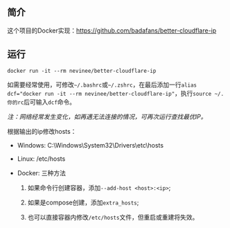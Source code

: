 ## 简介

这个项目的Docker实现：https://github.com/badafans/better-cloudflare-ip

## 运行

```
docker run -it --rm nevinee/better-cloudflare-ip
```

如需要经常使用，可修改`~/.bashrc`或`~/.zshrc`，在最后添加一行`alias dcf="docker run -it --rm nevinee/better-cloudflare-ip"`，执行`source ~/.你的rc`后可输入`dcf`命令。

*注：网络经常发生变化，如再遇无法连接的情况，可再次运行查找最优IP。*

根据输出的ip修改hosts：

- Windows: C:\Windows\System32\Drivers\etc\hosts

- Linux: /etc/hosts

- Docker: 三种方法

    1. 如果命令行创建容器，添加`--add-host <host>:<ip>`; 

    2. 如果是compose创建，添加`extra_hosts`; 

    3. 也可以直接容器内修改`/etc/hosts`文件，但重启或重建将失效。

